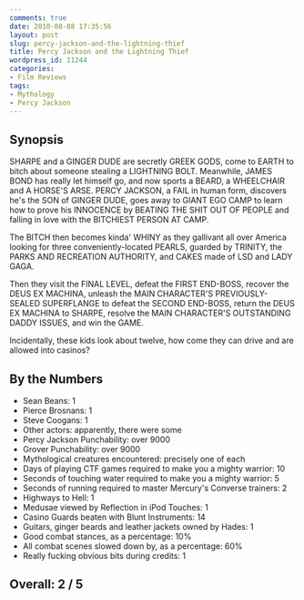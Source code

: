 ```yaml
---
comments: true
date: 2010-08-08 17:35:56
layout: post
slug: percy-jackson-and-the-lightning-thief
title: Percy Jackson and the Lightning Thief
wordpress_id: 11244
categories:
- Film Reviews
tags:
- Mythology
- Percy Jackson
---
```


## Synopsis

SHARPE and a GINGER DUDE are secretly GREEK GODS, come to EARTH to bitch about someone stealing a LIGHTNING BOLT.  Meanwhile, JAMES BOND has really let himself go, and now sports a BEARD, a WHEELCHAIR and A HORSE'S ARSE.  PERCY JACKSON, a FAIL in human form, discovers he's the SON of GINGER DUDE, goes away to GIANT EGO CAMP to learn how to prove his INNOCENCE by BEATING THE SHIT OUT OF PEOPLE and falling in love with the BITCHIEST PERSON AT CAMP.

The BITCH then becomes kinda' WHINY as they gallivant all over America looking for three conveniently-located PEARLS, guarded by TRINITY, the PARKS AND RECREATION AUTHORITY, and CAKES made of LSD and LADY GAGA.

Then they visit the FINAL LEVEL, defeat the FIRST END-BOSS, recover the DEUS EX MACHINA, unleash the MAIN CHARACTER'S PREVIOUSLY-SEALED SUPERFLANGE to defeat the SECOND END-BOSS, return the DEUS EX MACHINA to SHARPE, resolve the MAIN CHARACTER'S OUTSTANDING DADDY ISSUES, and win the GAME.

Incidentally, these kids look about twelve, how come they can drive and are allowed into casinos?

## By the Numbers

  * Sean Beans: 1
  * Pierce Brosnans: 1
  * Steve Coogans: 1
  * Other actors: apparently, there were some
  * Percy Jackson Punchability: over 9000
  * Grover Punchability: over 9000
  * Mythological creatures encountered: precisely one of each
  * Days of playing CTF games required to make you a mighty warrior: 10
  * Seconds of touching water required to make you a mighty warrior: 5
  * Seconds of running required to master Mercury's Converse trainers: 2
  * Highways to Hell: 1
  * Medusae viewed by Reflection in iPod Touches: 1
  * Casino Guards beaten with Blunt Instruments: 14
  * Guitars, ginger beards and leather jackets owned by Hades: 1
  * Good combat stances, as a percentage: 10%
  * All combat scenes slowed down by, as a percentage: 60%
  * Really fucking obvious bits during credits: 1

## Overall: 2 / 5
